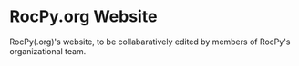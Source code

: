 RocPy.org Website
=================

RocPy(.org)'s website, to be collabaratively edited by members of RocPy's organizational team.
